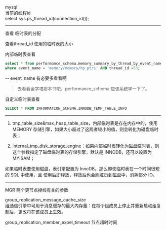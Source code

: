 mysql  
当前的线程id   
select sys.ps_thread_id(connection_id());  

-----------


查看 临时表的分配

查看thread_id 使用的临时表的大小

内部临时表查看
```sql
select * from performance_schema.memory_summary_by_thread_by_event_name
where event_name = 'memory/memory/hp_ptrs' AND thread_id =53; 
```
--  event_name 有必要多看看啊
> 去看看金字塔那本书吧，performance_schema 应该系统学一下了。

自定义临时表查看
```sql
SELECT * FROM INFORMATION_SCHEMA.INNODB_TEMP_TABLE_INFO
```

---------------

1. tmp_table_size&max_heap_table_size，内部临时表是存在内存中的，使用 MEMORY 存储引擎，如果大小超过了这两者较小的值，则会转化为磁盘临时表；

2. internal_tmp_disk_storage_engine：如果内部临时表转化为磁盘临时表，则这个参数指定了磁盘临时表的存储引擎，默认是 INNODB，还可以设置为 MYISAM；

如果临时表要使用磁盘，表引擎配置为 InnoDB，那么即使临时表在一个时间很短的 SQL 中使用，且
使用后即释放，释放后也会刷脏页到磁盘中，消耗部分 IO。

------

MGR
两个更节点掉线有关的参数

group_replication_message_cache_size  
组通信引擎中可用于消息缓存的最大内存量：在每个组成员上停止并重新启动组复制后，更改将在该成员上生效。  

group_replication_member_expel_timeout
节点超时时间  
